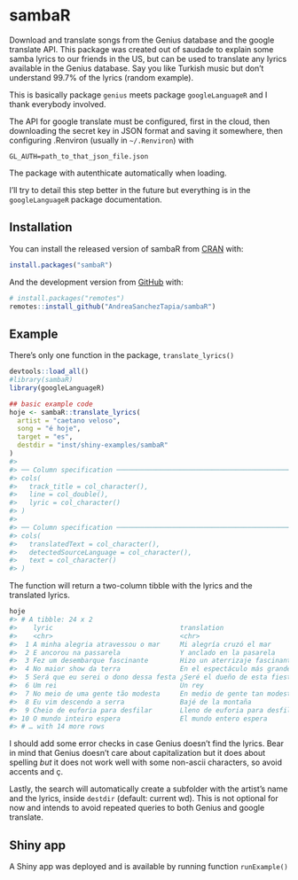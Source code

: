 
<!-- README.md is generated from README.Rmd. Please edit that file -->

# sambaR

<!-- badges: start -->
<!-- badges: end -->

Download and translate songs from the Genius database and the google
translate API. This package was created out of saudade to explain some
samba lyrics to our friends in the US, but can be used to translate any
lyrics available in the Genius database. Say you like Turkish music but
don’t understand 99.7% of the lyrics (random example).

This is basically package `genius` meets package `googleLanguageR` and I
thank everybody involved.

The API for google translate must be configured, first in the cloud,
then downloading the secret key in JSON format and saving it somewhere,
then configuring .Renviron (usually in `~/.Renviron`) with

`GL_AUTH=path_to_that_json_file.json`

The package with autenthicate automatically when loading.

I’ll try to detail this step better in the future but everything is in
the `googleLanguageR` package documentation.

## Installation

You can install the released version of sambaR from
[CRAN](https://CRAN.R-project.org) with:

``` r
install.packages("sambaR")
```

And the development version from [GitHub](https://github.com/) with:

``` r
# install.packages("remotes")
remotes::install_github("AndreaSanchezTapia/sambaR")
```

## Example

There’s only one function in the package, `translate_lyrics()`

``` r
devtools::load_all()
#library(sambaR)
library(googleLanguageR)
```

``` r
## basic example code
hoje <- sambaR::translate_lyrics(
  artist = "caetano veloso",
  song = "é hoje",
  target = "es",
  destdir = "inst/shiny-examples/sambaR"
)
#> 
#> ── Column specification ────────────────────────────────────────────────────────
#> cols(
#>   track_title = col_character(),
#>   line = col_double(),
#>   lyric = col_character()
#> )
#> 
#> ── Column specification ────────────────────────────────────────────────────────
#> cols(
#>   translatedText = col_character(),
#>   detectedSourceLanguage = col_character(),
#>   text = col_character()
#> )
```

The function will return a two-column tibble with the lyrics and the
translated lyrics.

``` r
hoje
#> # A tibble: 24 x 2
#>    lyric                                translation                           
#>    <chr>                                <chr>                                 
#>  1 A minha alegria atravessou o mar     Mi alegría cruzó el mar               
#>  2 E ancorou na passarela               Y anclado en la pasarela              
#>  3 Fez um desembarque fascinante        Hizo un aterrizaje fascinante         
#>  4 No maior show da terra               En el espectáculo más grande del mundo
#>  5 Será que eu serei o dono dessa festa ¿Seré el dueño de esta fiesta?        
#>  6 Um rei                               Un rey                                
#>  7 No meio de uma gente tão modesta     En medio de gente tan modesta         
#>  8 Eu vim descendo a serra              Bajé de la montaña                    
#>  9 Cheio de euforia para desfilar       Lleno de euforia para desfilar        
#> 10 O mundo inteiro espera               El mundo entero espera                
#> # … with 14 more rows
```

I should add some error checks in case Genius doesn’t find the lyrics.
Bear in mind that Genius doesn’t care about capitalization but it does
about spelling *but* it does not work well with some non-ascii
characters, so avoid accents and ç.

Lastly, the search will automatically create a subfolder with the
artist’s name and the lyrics, inside `destdir` (default: current wd).
This is not optional for now and intends to avoid repeated queries to
both Genius and google translate.

## Shiny app

A Shiny app was deployed and is available by running function
`runExample()`
